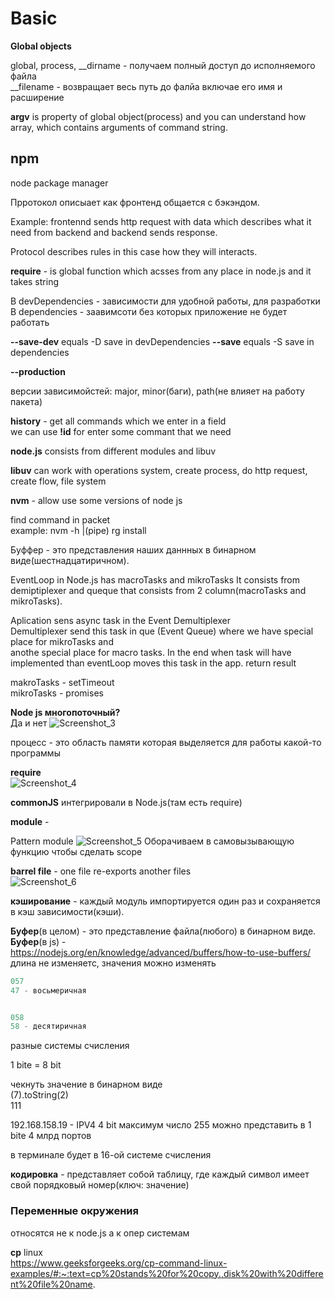 # Basic

**Global objects**

global, process, 
__dirname - получаем полный доступ до исполняемого файла  
__filename - возвращает весь путь до фалйа включае его имя и расширение  

**argv** is property of global object(process) and you can understand how array, which contains arguments of command string.


## npm

node package manager

Прротокол описыает как фронтенд общается с бэкэндом.

Example: frontennd sends http request with data which describes what it need from backend and backend sends response.

Protocol describes rules in this case how they will interacts.

**require** - is global function which acsses from any place in node.js and it takes string

В devDependencies - зависимости для  удобной работы, для разработки 
В dependencies - заавимсоти без которых приложение не будет работать

**--save-dev**  equals -D save in devDependencies
**--save** equals -S save in dependencies

**--production**

версии зависимойстей: major, minor(баги), path(не влияет на работу пакета)

**history** - get all commands which we enter in a field  
we can use **!id** for enter some commant that we need

**node.js** consists from different modules and libuv

**libuv** can work with operations system, create process, do http request, create flow, file system

**nvm** - allow use some versions of node js

find command in packet    
example: nvm -h |(pipe) rg install

Буффер - это представления наших даннных в бинарном виде(шестнадцатиричном).

EventLoop in Node.js has macroTasks and mikroTasks
It consists from demiptiplexer and queque that consists from 2 column(macroTasks and mikroTasks).

Aplication sens async task in the Event Demultiplexer  
Demultiplexer send this task in que (Event Queue) where we have special place for mikroTasks and  
anothe special place for macro tasks.
In the end when task will have implemented than eventLoop moves this task in the app. return result

makroTasks - setTimeout  
mikroTasks - promises


**Node js многопоточный?**  
Да и нет
![Screenshot_3](https://user-images.githubusercontent.com/66359081/172872158-06be9bb0-1f8c-43c0-9478-60ac0f737e3e.png)

процесс - это область  памяти которая выделяется для работы какой-то программы

**require**  
![Screenshot_4](https://user-images.githubusercontent.com/66359081/172889772-bad5a88b-c28c-4693-94e0-7d8ff5d364b2.png)

**commonJS** интегрировали в Node.js(там есть require)


**module** - 

Pattern module 
![Screenshot_5](https://user-images.githubusercontent.com/66359081/172891225-2cb0ac02-a884-4d16-be5f-3ef19822ed2d.png)
Оборачиваем в самовызывающую функцию чтобы сделать scope


**barrel file** - one file re-exports another files  
![Screenshot_6](https://user-images.githubusercontent.com/66359081/172895716-f7981e05-6191-47ca-93c2-8627a50a1bb0.png)

**кэширование** - каждый модуль импортируется один раз и сохраняется в кэш зависимости(кэши).

**Буфер**(в целом) - это представление файла(любого) в бинарном виде.  
**Буфер**(в js) -    
https://nodejs.org/en/knowledge/advanced/buffers/how-to-use-buffers/
длина не изменяетс, значения можно изменять 

```js
057
47 - восьмеричная


058
58 - десятиричная
```
разные системы счисления

1 bite = 8 bit

чекнуть значение в бинарном виде  
(7).toString(2)  
111

192.168.158.19  - IPV4
4 bit
максимум  число 255 можно представить в 1 bite
4 млрд портов

в терминале будет в 16-ой системе счисления

**кодировка** - представляет собой таблицу, где каждый символ имеет свой порядковый номер(ключ: значение)


### Переменные окружения  

относятся не к node.js а к опер системам  


**cp** linux  
https://www.geeksforgeeks.org/cp-command-linux-examples/#:~:text=cp%20stands%20for%20copy.,disk%20with%20different%20file%20name.









